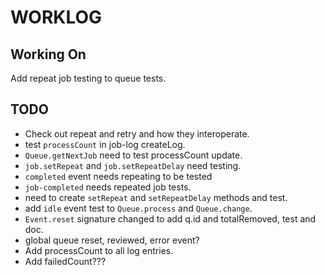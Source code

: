 # WORKLOG

## Working On

Add repeat job testing to queue tests.


## TODO

*   Check out repeat and retry and how they interoperate.
*   test `processCount` in job-log createLog.
*   `Queue.getNextJob` need to test processCount update.
*   `job.setRepeat` and `job.setRepeatDelay` need testing.
*   `completed` event needs repeating to be tested
*   `job-completed` needs repeated job tests.
*   need to create `setRepeat` and `setRepeatDelay` methods and test.
*   add `idle` event test to `Queue.process` and `Queue.change`.
*   `Event.reset` signature changed to add q.id and totalRemoved, test and doc.
*   global queue reset, reviewed, error event?
*   Add processCount to all log entries.
*   Add failedCount???
